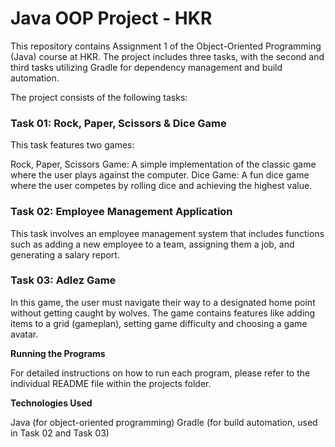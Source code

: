 <h1><b>Java OOP Project - HKR</b></h1>
This repository contains Assignment 1 of the Object-Oriented Programming (Java) course at HKR. The project includes three tasks, with the second and third tasks utilizing Gradle for dependency management and build automation.

The project consists of the following tasks:

<h3><b>Task 01: Rock, Paper, Scissors & Dice Game </b></h3>
This task features two games:

Rock, Paper, Scissors Game: A simple implementation of the classic game where the user plays against the computer.
Dice Game: A fun dice game where the user competes by rolling dice and achieving the highest value.

<h3><b>Task 02: Employee Management Application </b></h3>This task involves an employee management system that includes functions such as adding a new employee to a team, assigning them a job, and generating a salary report.

<h3><b>Task 03: Adlez Game</b></h3>
In this game, the user must navigate their way to a designated home point without getting caught by wolves. The game contains features like adding items to a grid (gameplan), setting game difficulty and choosing a game avatar.


<b>Running the Programs</b>

For detailed instructions on how to run each program, please refer to the individual README file within the projects folder.

<b>Technologies Used</b>

Java (for object-oriented programming)
Gradle (for build automation, used in Task 02 and Task 03)
